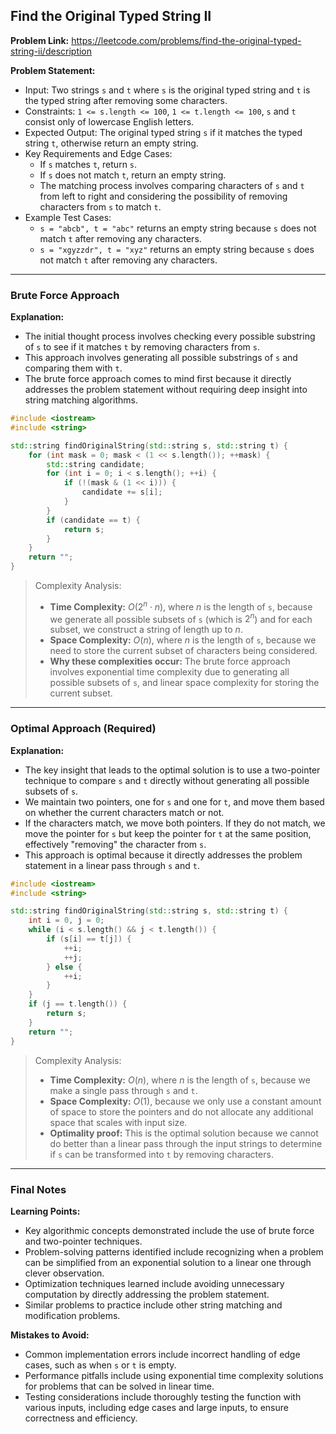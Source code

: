 ## Find the Original Typed String II

**Problem Link:** https://leetcode.com/problems/find-the-original-typed-string-ii/description

**Problem Statement:**
- Input: Two strings `s` and `t` where `s` is the original typed string and `t` is the typed string after removing some characters.
- Constraints: `1 <= s.length <= 100`, `1 <= t.length <= 100`, `s` and `t` consist only of lowercase English letters.
- Expected Output: The original typed string `s` if it matches the typed string `t`, otherwise return an empty string.
- Key Requirements and Edge Cases: 
  - If `s` matches `t`, return `s`.
  - If `s` does not match `t`, return an empty string.
  - The matching process involves comparing characters of `s` and `t` from left to right and considering the possibility of removing characters from `s` to match `t`.
- Example Test Cases:
  - `s = "abcb", t = "abc"` returns an empty string because `s` does not match `t` after removing any characters.
  - `s = "xgyzzdr", t = "xyz"` returns an empty string because `s` does not match `t` after removing any characters.

---

### Brute Force Approach

**Explanation:**
- The initial thought process involves checking every possible substring of `s` to see if it matches `t` by removing characters from `s`.
- This approach involves generating all possible substrings of `s` and comparing them with `t`.
- The brute force approach comes to mind first because it directly addresses the problem statement without requiring deep insight into string matching algorithms.

```cpp
#include <iostream>
#include <string>

std::string findOriginalString(std::string s, std::string t) {
    for (int mask = 0; mask < (1 << s.length()); ++mask) {
        std::string candidate;
        for (int i = 0; i < s.length(); ++i) {
            if (!(mask & (1 << i))) {
                candidate += s[i];
            }
        }
        if (candidate == t) {
            return s;
        }
    }
    return "";
}
```

> Complexity Analysis:
> - **Time Complexity:** $O(2^n \cdot n)$, where $n$ is the length of `s`, because we generate all possible subsets of `s` (which is $2^n$) and for each subset, we construct a string of length up to $n$.
> - **Space Complexity:** $O(n)$, where $n$ is the length of `s`, because we need to store the current subset of characters being considered.
> - **Why these complexities occur:** The brute force approach involves exponential time complexity due to generating all possible subsets of `s`, and linear space complexity for storing the current subset.

---

### Optimal Approach (Required)

**Explanation:**
- The key insight that leads to the optimal solution is to use a two-pointer technique to compare `s` and `t` directly without generating all possible subsets of `s`.
- We maintain two pointers, one for `s` and one for `t`, and move them based on whether the current characters match or not.
- If the characters match, we move both pointers. If they do not match, we move the pointer for `s` but keep the pointer for `t` at the same position, effectively "removing" the character from `s`.
- This approach is optimal because it directly addresses the problem statement in a linear pass through `s` and `t`.

```cpp
#include <iostream>
#include <string>

std::string findOriginalString(std::string s, std::string t) {
    int i = 0, j = 0;
    while (i < s.length() && j < t.length()) {
        if (s[i] == t[j]) {
            ++i;
            ++j;
        } else {
            ++i;
        }
    }
    if (j == t.length()) {
        return s;
    }
    return "";
}
```

> Complexity Analysis:
> - **Time Complexity:** $O(n)$, where $n$ is the length of `s`, because we make a single pass through `s` and `t`.
> - **Space Complexity:** $O(1)$, because we only use a constant amount of space to store the pointers and do not allocate any additional space that scales with input size.
> - **Optimality proof:** This is the optimal solution because we cannot do better than a linear pass through the input strings to determine if `s` can be transformed into `t` by removing characters.

---

### Final Notes

**Learning Points:**
- Key algorithmic concepts demonstrated include the use of brute force and two-pointer techniques.
- Problem-solving patterns identified include recognizing when a problem can be simplified from an exponential solution to a linear one through clever observation.
- Optimization techniques learned include avoiding unnecessary computation by directly addressing the problem statement.
- Similar problems to practice include other string matching and modification problems.

**Mistakes to Avoid:**
- Common implementation errors include incorrect handling of edge cases, such as when `s` or `t` is empty.
- Performance pitfalls include using exponential time complexity solutions for problems that can be solved in linear time.
- Testing considerations include thoroughly testing the function with various inputs, including edge cases and large inputs, to ensure correctness and efficiency.